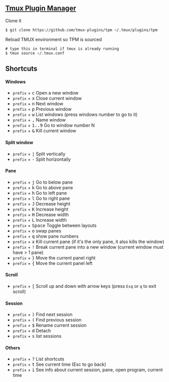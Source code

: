 ## [Tmux Plugin Manager](htt<kbd>ps:</kbd>//github.com/tmux-plugins/tpm)

Clone it

```
$ git clone https://github.com/tmux-plugins/tpm ~/.tmux/plugins/tpm
```

Reload TMUX environment so TPM is sourced

```
# type this in terminal if tmux is already running
$ tmux source ~/.tmux.conf
```


## Shortcuts

#### Windows

- `prefix` + <kbd>c</kbd> Open a new window
- `prefix` + <kbd>x</kbd> Close current window
- `prefix` + <kbd>n</kbd> Next window
- `prefix` + <kbd>p</kbd> Previous window
- `prefix` + <kbd>w</kbd> List windows (press windows number to go to it)
- `prefix` + <kbd>,</kbd> Name window
- `prefix` + <kbd>1..9</kbd> Go to window number N
- `prefix` + <kbd>&</kbd> Kill current window

#### Split window

- `prefix` + <kbd>|</kbd> Split vertically
- `prefix` + <kbd>-</kbd> Split horizontally

#### Pane

- `prefix` + <kbd>j</kbd> Go to below pane
- `prefix` + <kbd>k</kbd> Go to above pane
- `prefix` + <kbd>h</kbd> Go to left pane
- `prefix` + <kbd>l</kbd> Go to right pane
- `prefix` + <kbd>J</kbd> Decrease height
- `prefix` + <kbd>K</kbd> Increase height
- `prefix` + <kbd>H</kbd> Decrease width
- `prefix` + <kbd>L</kbd> Increase width
- `prefix` + <kbd>Space</kbd> Toggle between layouts
- `prefix` + <kbd>o</kbd> swap panes
- `prefix` + <kbd>q</kbd> show pane numbers
- `prefix` + <kbd>x</kbd> Kill current pane (if it's the only pane, it also kills the window)
- `prefix` + <kbd>!</kbd> Break current pane into a new window (current window must have > 1 pane)
- `prefix` + <kbd>}</kbd> Move the current panel right
- `prefix` + <kbd>{</kbd> Move the current panel left

#### Scroll

- `prefix` + <kbd>[</kbd> Scroll up and down with arrow keys (press `Esq` or `q` to exit scroll)

#### Session

- `prefix` + <kbd>)</kbd> Find next session
- `prefix` + <kbd>(</kbd> Find previous session
- `prefix` + <kbd>$</kbd> Rename current session
- `prefix` + <kbd>d</kbd> Detach
- `prefix` + <kbd>s</kbd> list sessions

#### Others

- `prefix` + <kbd>?</kbd> List shortcuts
- `prefix` + <kbd>t</kbd> See current time (Esc to go back)
- `prefix` + <kbd>i</kbd> See info about current session, pane, open program, current time

